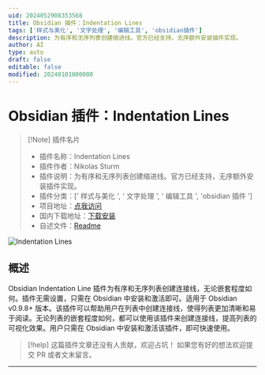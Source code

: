 ```yaml
---
uid: 2024052908353568
title: Obsidian 插件：Indentation Lines
tags: ['样式与美化', '文字处理', '编辑工具', 'obsidian插件']
description: 为有序和无序列表创建缩进线。官方已经支持，无序额外安装插件实现。
author: AI
type: auto
draft: false
editable: false
modified: 20240101000000
---
```


# Obsidian 插件：Indentation Lines

> [!Note] 插件名片
> - 插件名称：Indentation Lines
> - 插件作者：Nikolas Sturm
> - 插件说明：为有序和无序列表创建缩进线。官方已经支持，无序额外安装插件实现。
> - 插件分类：[' 样式与美化 ', ' 文字处理 ', ' 编辑工具 ', 'obsidian 插件 ']
> - 项目地址：[点我访问](https://github.com/Arch-Storm/obsidian-indent-lines)
> - 国内下载地址：[下载安装](https://pkmer.cn/products/plugin/pluginMarket/?obsidian-indent-lines)
> - 自述文件：[Readme](https://ghproxy.net/https://raw.githubusercontent.com/Arch-Storm/obsidian-indent-lines/main/README.md)

![Indentation Lines](https://cdn.pkmer.cn/covers/obsidian-indent-lines.PNG!pkmer)

## 概述

Obsidian Indentation Line 插件为有序和无序列表创建连接线，无论嵌套程度如何。插件无需设置，只需在 Obsidian 中安装和激活即可。适用于 Obsidian v0.9.8+ 版本。该插件可以帮助用户在列表中创建连接线，使得列表更加清晰和易于阅读。无论列表的嵌套程度如何，都可以使用该插件来创建连接线，提高列表的可视化效果。用户只需在 Obsidian 中安装和激活该插件，即可快速使用。

> [!help]
> 这篇插件文章还没有人贡献，欢迎占坑！
> 如果您有好的想法欢迎提交 PR 或者文末留言。

---



